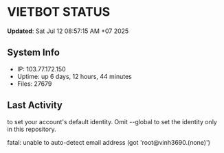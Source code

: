 # VIETBOT STATUS
**Updated**: Sat Jul 12 08:57:15 AM +07 2025

## System Info
- IP: 103.77.172.150
- Uptime: up 6 days, 12 hours, 44 minutes
- Files: 27679

## Last Activity

to set your account's default identity.
Omit --global to set the identity only in this repository.

fatal: unable to auto-detect email address (got 'root@vinh3690.(none)')
